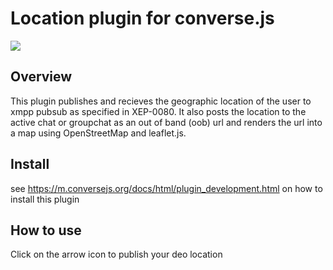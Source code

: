 # Location plugin for converse.js

<img src="https://github.com/conversejs/community-plugins/blob/master/location/location.png?raw=true" />

## Overview
This plugin publishes and recieves the geographic location of the user to xmpp pubsub as specified in XEP-0080. It also posts the location to the active chat or groupchat as an out of band (oob) url and renders the url into a map using OpenStreetMap and leaflet.js. 

## Install
see https://m.conversejs.org/docs/html/plugin_development.html on how to install this plugin

## How to use
Click on the arrow icon to publish your deo location
